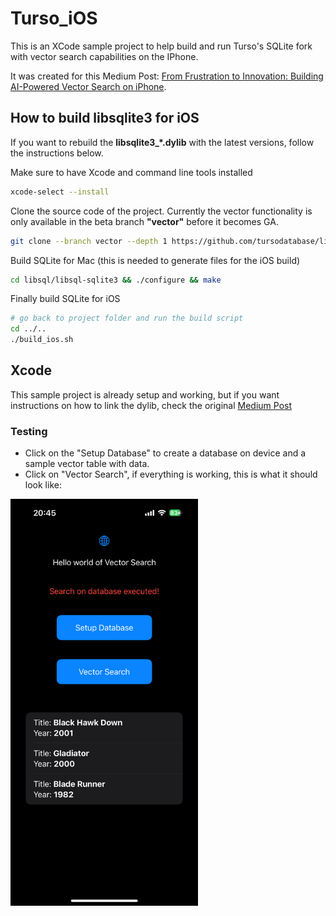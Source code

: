 # Turso_iOS
This is an XCode sample project to help build and run Turso's SQLite fork with vector search capabilities on the IPhone. 

It was created for this Medium Post: [From Frustration to Innovation: Building AI-Powered Vector Search on iPhone](https://medium.com/@alessandrocauduro/from-frustration-to-innovation-building-ai-powered-vector-search-on-iphone-996b1502f4aa).


## How to build libsqlite3 for iOS
If you want to rebuild the **libsqlite3_*.dylib** with the latest versions, follow the instructions below.

Make sure to have Xcode and command line tools installed
```bash
xcode-select --install
```
Clone the source code of the project. Currently the vector functionality is only available in the beta branch **"vector"** before it becomes GA.

```bash
git clone --branch vector --depth 1 https://github.com/tursodatabase/libsql.git
```

Build SQLite for Mac (this is needed to generate files for the iOS build)
```bash
cd libsql/libsql-sqlite3 && ./configure && make
```

Finally build SQLite for iOS
```bash
# go back to project folder and run the build script
cd ../..
./build_ios.sh
```

## Xcode
This sample project is already setup and working, but if you want instructions on how to link the dylib, check the original
[Medium Post](https://medium.com/@alessandrocauduro/from-frustration-to-innovation-building-ai-powered-vector-search-on-iphone-996b1502f4aa) 

### Testing

- Click on the "Setup Database" to create a database on device and a sample vector table with data. 
- Click on "Vector Search", if everything is working, this is what it should look like:

<img src="./app_screenshot.png" alt="App Screenshot" width="300">